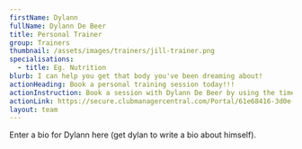 ```yaml
---
firstName: Dylann
fullName: Dylann De Beer
title: Personal Trainer
group: Trainers
thumbnail: /assets/images/trainers/jill-trainer.png
specialisations:
  - title: Eg. Nutrition
blurb: I can help you get that body you've been dreaming about!
actionHeading: Book a personal training session today!!!
actionInstruction: Book a session with Dylann De Beer by using the time table form below.
actionLink: https://secure.clubmanagercentral.com/Portal/61e68416-3d0e-4302-bd0f-dca493494bb3/Booking/Timetable?staffId=11053
layout: team
---
```

Enter a bio for Dylann here (get dylan to write a bio about himself).